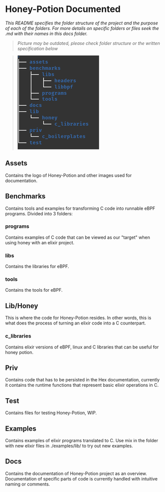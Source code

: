 # Honey-Potion Documented

_This README specifies the folder structure of the project and the purpose of each of the folders. For more details on specific folders or files seek the .md with their names in this docs folder._

> _Picture may be outdated, please check folder structure or the written specification below_

> ![](../assets/tree.png)
 

## Assets
Contains the logo of Honey-Potion and other images used for documentation.

## Benchmarks
Contains tools and examples for transforming C code into runnable eBPF programs. Divided into 3 folders:
### programs
Contains examples of C code that can be viewed as our "target" when using honey with an elixir project.
### libs
Contains the libraries for eBPF.
### tools
Contains the tools for eBPF.

## Lib/Honey
This is where the code for Honey-Potion resides. In other words, this is what does the process of turning an elixir code into a C counterpart.

### c_libraries
Contains elixir versions of eBPF, linux and C libraries that can be useful for honey potion.

## Priv
Contains code that has to be persisted in the Hex documentation, currently it contains the runtime functions that represent basic elixir operations in C.

## Test
Contains files for testing Honey-Potion, WIP.

## Examples

Contains examples of elixir programs translated to C. Use mix in the folder with new elixir files in ./examples/lib/ to try out new examples.

## Docs
Contains the documentation of Honey-Potion project as an overview. Documentation of specific parts of code is currently handled with intuitive naming or comments.
